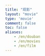 ```yaml
---
title: "观影"
layout: "movie"
type: 'movie'
comment: false
toc: false
aliases:
    - /en/douban
    - /en/movies
    - /en/film
---
```


